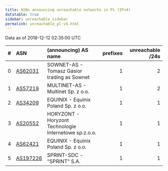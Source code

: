 ```yaml
---
title: ASNs announcing unreachable networks in PL (IPv4)
datatable: true
sidebar: unreachable_sidebar
permalink: unreachable_pl-v4.html
---
```


Data as of 2018-12-12 02:35:00 UTC


<div class="datatable-begin"></div>

|   # | ASN                                      | (announcing) AS name                                  |   prefixes |   unreachable /24s |
|----:|:-----------------------------------------|:------------------------------------------------------|-----------:|-------------------:|
|   0 | [AS62031](unreachable_AS62031-v4.html)   | SOWNET-AS - Tomasz Gasior trading as Sownet           |          1 |                  2 |
|   1 | [AS57219](unreachable_AS57219-v4.html)   | MULTINET-AS - Multinet Sp. z o.o.                     |          1 |                  2 |
|   2 | [AS34209](unreachable_AS34209-v4.html)   | EQUINIX - Equinix Poland Sp. z o.o.                   |          1 |                  1 |
|   3 | [AS20552](unreachable_AS20552-v4.html)   | HORYZONT - Horyzont Technologie Internetowe sp.z.o.o. |          1 |                  1 |
|   4 | [AS62421](unreachable_AS62421-v4.html)   | EQUINIX - Equinix Poland Sp. z o.o.                   |          1 |                  1 |
|   5 | [AS197226](unreachable_AS197226-v4.html) | SPRINT-SDC - "SPRINT" S.A.                            |          1 |                  1 |

<div class="datatable-end"></div>